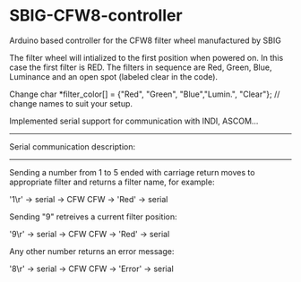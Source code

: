 # SBIG-CFW8-controller
Arduino based controller for the CFW8 filter wheel manufactured by SBIG

The filter wheel will intialized to the first position when powered on.
In this case the first filter is RED. The filters in sequence are Red, Green, Blue, Luminance and an open spot (labeled clear in the code).

Change char *filter_color[] = {"Red", "Green", "Blue","Lumin.", "Clear"};  // change names to suit your setup.


Implemented serial support for communication with INDI, ASCOM...

*********************************
Serial communication description:
*********************************

Sending a number from 1 to 5 ended with carriage return moves to appropriate filter and returns a filter name, for example:

'1\r' -> serial -> CFW
CFW -> 'Red' -> serial

Sending "9" retreives a current filter position:

'9\r' -> serial -> CFW
CFW -> 'Red' -> serial

Any other number returns an error message:

'8\r' -> serial -> CFW
CFW -> 'Error' -> serial
